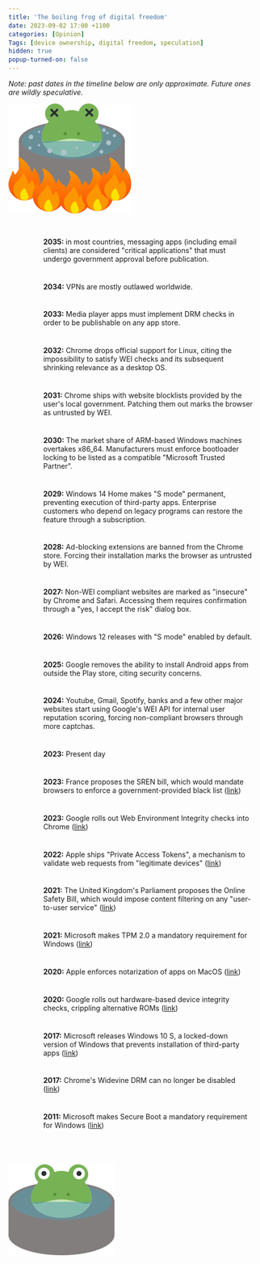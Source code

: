 ```yaml
---
title: 'The boiling frog of digital freedom'
date: 2023-09-02 17:00 +1100
categories: [Opinion]
Tags: [device ownership, digital freedom, speculation]
hidden: true
popup-turned-on: false
---
```


_Note: past dates in the timeline below are only approximate. Future ones are wildly speculative._

<style type="text/css">

.thermometer_stretch {
  min-width: 50px;
  max-width: 50px;
  display: flex;
  flex-direction: column;
}

.thermometer_empty_grad {
  min-height: 10px;
  background-size: 100% 100%;
  background-image: url("/assets/boiling_frog/thermometer_empty.svg");
}

.thermometer_empty_fill {
  flex: 1;
  background-size: 100% 100%;
  background-image: url("/assets/boiling_frog/thermometer_empty_fill.svg");
}

.thermometer_full_grad {
  min-height: 10px;
  background-size: 100% 100%;
  background-image: url("/assets/boiling_frog/thermometer_full.svg");
}

.thermometer_full_fill {
  flex: 1;
  background-size: 100% 100%;
  background-image: url("/assets/boiling_frog/thermometer_full_fill.svg");
}

.thermometer_partial_grad {
  min-height: 10px;
  background-size: 100% 100%;
  background-image: url("/assets/boiling_frog/thermometer_partial.svg");
}

.thermometer_bottom_cap {
  width: 50px;
  height: 50px;
  background-size: 100% 100%;
  background-image: url("/assets/boiling_frog/thermometer_bottom_cap.svg");
  transform: scale(1.2);
}

.thermometer_top_cap {
  width: 50px;
  height: 25px;
  background-size: 100% 100%;
  background-image: url("/assets/boiling_frog/thermometer_top_cap.svg");
}

.entry {
  display: flex;
  align-items: stretch;
  /* margin-left: 3cm; */
  height: auto;
  width: 100%;
}

.entry_text {
  margin: auto 0px auto 0px;
  padding: 0.5cm 0.5cm;
}

</style>

  <img src="/assets/boiling_frog/frog_dead.svg">

  <div class="entry">
    <div class="thermometer_top_cap"></div>
  </div>

  <div class="entry">
    <div class="thermometer_stretch">
      <div class="thermometer_empty_fill"></div>
      <div class="thermometer_empty_grad"></div>
      <div class="thermometer_empty_fill"></div>
    </div>
    <div class="entry_text">
    <b>2035:</b> in most countries, messaging apps (including email clients) are considered "critical applications" that must undergo government approval before publication.
    </div>
  </div>

  <div class="entry">
    <div class="thermometer_stretch">
      <div class="thermometer_empty_fill"></div>
      <div class="thermometer_empty_grad"></div>
      <div class="thermometer_empty_fill"></div>
    </div>
    <div class="entry_text">
    <b>2034:</b> VPNs are mostly outlawed worldwide.
    </div>
  </div>

  <div class="entry">
    <div class="thermometer_stretch">
      <div class="thermometer_empty_fill"></div>
      <div class="thermometer_empty_grad"></div>
      <div class="thermometer_empty_fill"></div>
    </div>
    <div class="entry_text">
    <b>2033:</b> Media player apps must implement DRM checks in order to be publishable on any app store.
    </div>
  </div>

  <div class="entry">
    <div class="thermometer_stretch">
      <div class="thermometer_empty_fill"></div>
      <div class="thermometer_empty_grad"></div>
      <div class="thermometer_empty_fill"></div>
    </div>
    <div class="entry_text">
    <b>2032:</b> Chrome drops official support for Linux, citing the impossibility to satisfy WEI checks and its subsequent shrinking relevance as a desktop OS.
    </div>
  </div>

  <div class="entry">
    <div class="thermometer_stretch">
      <div class="thermometer_empty_fill"></div>
      <div class="thermometer_empty_grad"></div>
      <div class="thermometer_empty_fill"></div>
    </div>
    <div class="entry_text">
    <b>2031:</b> Chrome ships with website blocklists provided by the user's local government. Patching them out marks the browser as untrusted by WEI.
    </div>
  </div>

  <div class="entry">
    <div class="thermometer_stretch">
      <div class="thermometer_empty_fill"></div>
      <div class="thermometer_empty_grad"></div>
      <div class="thermometer_empty_fill"></div>
    </div>
    <div class="entry_text">
    <b>2030:</b> The market share of ARM-based Windows machines overtakes x86_64. Manufacturers must enforce bootloader locking to be listed as a compatible "Microsoft Trusted Partner".
    </div>
  </div>

  <div class="entry">
    <div class="thermometer_stretch">
      <div class="thermometer_empty_fill"></div>
      <div class="thermometer_empty_grad"></div>
      <div class="thermometer_empty_fill"></div>
    </div>
    <div class="entry_text">
    <b>2029:</b> Windows 14 Home makes "S mode" permanent, preventing execution of third-party apps. Enterprise customers who depend on legacy programs can restore the feature through a subscription.
    </div>
  </div>

  <div class="entry">
    <div class="thermometer_stretch">
      <div class="thermometer_empty_fill"></div>
      <div class="thermometer_empty_grad"></div>
      <div class="thermometer_empty_fill"></div>
    </div>
    <div class="entry_text">
    <b>2028:</b> Ad-blocking extensions are banned from the Chrome store. Forcing their installation marks the browser as untrusted by WEI.
    </div>
  </div>

  <div class="entry">
    <div class="thermometer_stretch">
      <div class="thermometer_empty_fill"></div>
      <div class="thermometer_empty_grad"></div>
      <div class="thermometer_empty_fill"></div>
    </div>
    <div class="entry_text">
    <b>2027:</b> Non-WEI compliant websites are marked as "insecure" by Chrome and Safari. Accessing them requires confirmation through a "yes, I accept the risk" dialog box.
    </div>
  </div>

  <div class="entry">
    <div class="thermometer_stretch">
      <div class="thermometer_empty_fill"></div>
      <div class="thermometer_empty_grad"></div>
      <div class="thermometer_empty_fill"></div>
    </div>
    <div class="entry_text">
    <b>2026:</b> Windows 12 releases with "S mode" enabled by default.
    </div>
  </div>

  <div class="entry">
    <div class="thermometer_stretch">
      <div class="thermometer_empty_fill"></div>
      <div class="thermometer_empty_grad"></div>
      <div class="thermometer_empty_fill"></div>
    </div>
    <div class="entry_text">
    <b>2025:</b> Google removes the ability to install Android apps from outside the Play store, citing security concerns.
    </div>
  </div>

  <div class="entry">
    <div class="thermometer_stretch">
      <div class="thermometer_empty_fill"></div>
      <div class="thermometer_empty_grad"></div>
      <div class="thermometer_empty_fill"></div>
    </div>
    <div class="entry_text">
    <b>2024:</b> Youtube, Gmail, Spotify, banks and a few other major websites start using Google's WEI API for internal user reputation scoring, forcing non-compliant browsers through more captchas.
    </div>
  </div>

  <div class="entry">
    <div class="thermometer_stretch">
      <div class="thermometer_empty_fill"></div>
      <div class="thermometer_partial_grad"></div>
      <div class="thermometer_full_fill"></div>
    </div>
    <div class="entry_text">
    <b>2023:</b> Present day
    </div>
  </div>

  <div class="entry">
    <div class="thermometer_stretch">
      <div class="thermometer_full_fill"></div>
      <div class="thermometer_full_grad"></div>
      <div class="thermometer_full_fill"></div>
    </div>
    <div class="entry_text">
    <b>2023:</b> France proposes the SREN bill, which would mandate browsers to enforce a government-provided black list (<a href="https://www.article19.org/resources/france-proposed-internet-bill-threatens-online-speech/">link</a>)
    </div>
  </div>

  <div class="entry">
    <div class="thermometer_stretch">
      <div class="thermometer_full_fill"></div>
      <div class="thermometer_full_grad"></div>
      <div class="thermometer_full_fill"></div>
    </div>
    <div class="entry_text">
    <b>2023:</b> Google rolls out Web Environment Integrity checks into Chrome (<a href="https://www.fsf.org/blogs/community/web-environment-integrity-is-an-all-out-attack-on-the-free-internet">link</a>)
    </div>
  </div>

  <div class="entry">
    <div class="thermometer_stretch">
      <div class="thermometer_full_fill"></div>
      <div class="thermometer_full_grad"></div>
      <div class="thermometer_full_fill"></div>
    </div>
    <div class="entry_text">
    <b>2022:</b> Apple ships "Private Access Tokens", a mechanism to validate web requests from "legitimate devices" (<a href="https://httptoolkit.com/blog/apple-private-access-tokens-attestation/">link</a>)
    </div>
  </div>

  <div class="entry">
    <div class="thermometer_stretch">
      <div class="thermometer_full_fill"></div>
      <div class="thermometer_full_grad"></div>
      <div class="thermometer_full_fill"></div>
    </div>
    <div class="entry_text">
    <b>2021:</b> The United Kingdom's Parliament proposes the Online Safety Bill, which would impose content filtering on any "user-to-user service" (<a href="https://en.wikipedia.org/wiki/Online_Safety_Bill">link</a>)
    </div>
  </div>

  <div class="entry">
    <div class="thermometer_stretch">
      <div class="thermometer_full_fill"></div>
      <div class="thermometer_full_grad"></div>
      <div class="thermometer_full_fill"></div>
    </div>
    <div class="entry_text">
    <b>2021:</b> Microsoft makes TPM 2.0 a mandatory requirement for Windows (<a href="https://www.theverge.com/2021/6/25/22550376/microsoft-windows-11-tpm-chips-requirement-security">link</a>)
    </div>
  </div>

  <div class="entry">
    <div class="thermometer_stretch">
      <div class="thermometer_full_fill"></div>
      <div class="thermometer_full_grad"></div>
      <div class="thermometer_full_fill"></div>
    </div>
    <div class="entry_text">
    <b>2020:</b> Apple enforces notarization of apps on MacOS (<a href="https://www.macrumors.com/2019/12/23/apple-mac-app-notarization-february-2020/">link</a>)
    </div>
  </div>

  <div class="entry">
    <div class="thermometer_stretch">
      <div class="thermometer_full_fill"></div>
      <div class="thermometer_full_grad"></div>
      <div class="thermometer_full_fill"></div>
    </div>
    <div class="entry_text">
    <b>2020:</b> Google rolls out hardware-based device integrity checks, crippling alternative ROMs (<a href="https://www.androidpolice.com/2020/06/29/googles-dreaded-safetynet-hardware-check-has-been-spotted-in-the-wild/">link</a>)
    </div>
  </div>

  <div class="entry">
    <div class="thermometer_stretch">
      <div class="thermometer_full_fill"></div>
      <div class="thermometer_full_grad"></div>
      <div class="thermometer_full_fill"></div>
    </div>
    <div class="entry_text">
    <b>2017:</b> Microsoft releases Windows 10 S, a locked-down version of Windows that prevents installation of third-party apps (<a href="https://www.techradar.com/news/windows-10-cloud-release-date-news-and-rumors">link</a>)
    </div>
  </div>

  <div class="entry">
    <div class="thermometer_stretch">
      <div class="thermometer_full_fill"></div>
      <div class="thermometer_full_grad"></div>
      <div class="thermometer_full_fill"></div>
    </div>
    <div class="entry_text">
    <b>2017:</b> Chrome's Widevine DRM can no longer be disabled (<a href="https://news.ycombinator.com/item?id=13514415">link</a>)
    </div>
  </div>
  
  <div class="entry">
    <div class="thermometer_stretch">
      <div class="thermometer_full_fill"></div>
      <div class="thermometer_full_grad"></div>
      <div class="thermometer_full_fill"></div>
    </div>
    <div class="entry_text">
    <b>2011:</b> Microsoft makes Secure Boot a mandatory requirement for Windows (<a href="https://en.wikipedia.org/wiki/UEFI#Secure_Boot_criticism">link</a>)
    </div>
  </div>

  <div class="entry">
    <div class="thermometer_bottom_cap"></div>
  </div>

  <img src="/assets/boiling_frog/frog_alive.svg">
